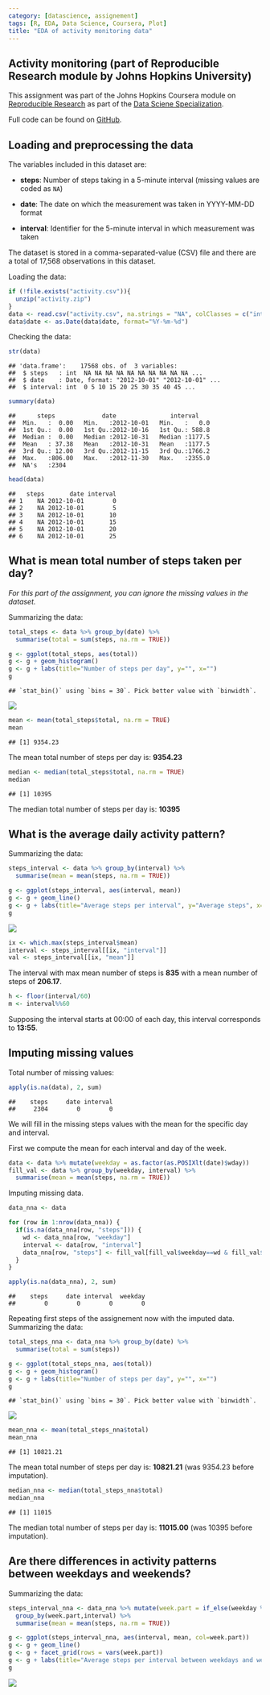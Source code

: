 ```yaml
---
category: [datascience, assignement]
tags: [R, EDA, Data Science, Coursera, Plot]
title: "EDA of activity monitoring data"
---
```


## Activity monitoring (part of Reproducible Research module by Johns Hopkins University)

This assignment was part of the Johns Hopkins Coursera module on [Reproducible Research](https://www.coursera.org/learn/reproducible-research) as part of the [Data Sciene Specialization](https://www.coursera.org/specializations/jhu-data-science).

 <!--more-->

Full code can be found on [GitHub](https://github.com/bmaingret/coursera-data-science-jhu/tree/master/05-reproducible-research/01-week2-assignement).

## Loading and preprocessing the data

The variables included in this dataset are:

* **steps**: Number of steps taking in a 5-minute interval (missing
    values are coded as `NA`)

* **date**: The date on which the measurement was taken in YYYY-MM-DD
    format

* **interval**: Identifier for the 5-minute interval in which
    measurement was taken

The dataset is stored in a comma-separated-value (CSV) file and there
are a total of 17,568 observations in this
dataset.

Loading the data:

```r
if (!file.exists("activity.csv")){
  unzip("activity.zip")
}
data <- read.csv("activity.csv", na.strings = "NA", colClasses = c("integer", "character", "integer"))
data$date <- as.Date(data$date, format="%Y-%m-%d")
```

Checking the data:

```r
str(data)
```

```
## 'data.frame':	17568 obs. of  3 variables:
##  $ steps   : int  NA NA NA NA NA NA NA NA NA NA ...
##  $ date    : Date, format: "2012-10-01" "2012-10-01" ...
##  $ interval: int  0 5 10 15 20 25 30 35 40 45 ...
```

```r
summary(data)
```

```
##      steps             date               interval     
##  Min.   :  0.00   Min.   :2012-10-01   Min.   :   0.0  
##  1st Qu.:  0.00   1st Qu.:2012-10-16   1st Qu.: 588.8  
##  Median :  0.00   Median :2012-10-31   Median :1177.5  
##  Mean   : 37.38   Mean   :2012-10-31   Mean   :1177.5  
##  3rd Qu.: 12.00   3rd Qu.:2012-11-15   3rd Qu.:1766.2  
##  Max.   :806.00   Max.   :2012-11-30   Max.   :2355.0  
##  NA's   :2304
```

```r
head(data)
```

```
##   steps       date interval
## 1    NA 2012-10-01        0
## 2    NA 2012-10-01        5
## 3    NA 2012-10-01       10
## 4    NA 2012-10-01       15
## 5    NA 2012-10-01       20
## 6    NA 2012-10-01       25
```

## What is mean total number of steps taken per day?
*For this part of the assignment, you can ignore the missing values in the dataset.*

Summarizing the data:

```r
total_steps <- data %>% group_by(date) %>%
  summarise(total = sum(steps, na.rm = TRUE))
```

```r
g <- ggplot(total_steps, aes(total))
g <- g + geom_histogram()
g <- g + labs(title="Number of steps per day", y="", x="")
g
```

```
## `stat_bin()` using `bins = 30`. Pick better value with `binwidth`.
```

![](/assets/2019-10-23-Reproducible-Research_Activity-data/unnamed-chunk-4-1.png)<!-- -->


```r
mean <- mean(total_steps$total, na.rm = TRUE)
mean
```

```
## [1] 9354.23
```
The mean total number of steps per day is: **9354.23**


```r
median <- median(total_steps$total, na.rm = TRUE)
median
```

```
## [1] 10395
```
The median total number of steps per day is: **10395**

## What is the average daily activity pattern?

Summarizing the data:

```r
steps_interval <- data %>% group_by(interval) %>%
  summarise(mean = mean(steps, na.rm = TRUE))
```


```r
g <- ggplot(steps_interval, aes(interval, mean))
g <- g + geom_line()
g <- g + labs(title="Average steps per interval", y="Average steps", x="Interval")
g
```

![](/assets/2019-10-23-Reproducible-Research_Activity-data/unnamed-chunk-8-1.png)<!-- -->


```r
ix <- which.max(steps_interval$mean)
interval <- steps_interval[[ix, "interval"]]
val <- steps_interval[[ix, "mean"]]
```

The interval with max mean number of steps is **835** with a mean number of steps of **206.17**.

```r
h <- floor(interval/60)
m <- interval%%60
```

Supposing the interval starts at 00:00 of each day, this interval corresponds to **13:55**.

## Imputing missing values

Total number of missing values:

```r
apply(is.na(data), 2, sum)
```

```
##    steps     date interval 
##     2304        0        0
```

We will fill in the missing steps values with the mean for the specific day and interval.

First we compute the mean for each interval and day of the week.

```r
data <- data %>% mutate(weekday = as.factor(as.POSIXlt(date)$wday))
fill_val <- data %>% group_by(weekday, interval) %>%
  summarise(mean = mean(steps, na.rm = TRUE))
```

Imputing missing data.

```r
data_nna <- data

for (row in 1:nrow(data_nna)) {
  if(is.na(data_nna[row, "steps"])) {
    wd <- data_nna[row, "weekday"]
    interval <- data[row, "interval"]
    data_nna[row, "steps"] <- fill_val[fill_val$weekday==wd & fill_val$interval==interval, "mean"]
  }
}

apply(is.na(data_nna), 2, sum)
```

```
##    steps     date interval  weekday 
##        0        0        0        0
```

Repeating first steps of the assignement now with the imputed data.
Summarizing the data:

```r
total_steps_nna <- data_nna %>% group_by(date) %>%
  summarise(total = sum(steps))
```

```r
g <- ggplot(total_steps_nna, aes(total))
g <- g + geom_histogram()
g <- g + labs(title="Number of steps per day", y="", x="")
g
```

```
## `stat_bin()` using `bins = 30`. Pick better value with `binwidth`.
```

![](/assets/2019-10-23-Reproducible-Research_Activity-data/unnamed-chunk-15-1.png)<!-- -->


```r
mean_nna <- mean(total_steps_nna$total)
mean_nna
```

```
## [1] 10821.21
```
The mean total number of steps per day is: **10821.21** (was 9354.23 before imputation).


```r
median_nna <- median(total_steps_nna$total)
median_nna
```

```
## [1] 11015
```
The median total number of steps per day is: **11015.00** (was 10395 before imputation).

## Are there differences in activity patterns between weekdays and weekends?

Summarizing the data:

```r
steps_interval_nna <- data_nna %>% mutate(week.part = if_else(weekday %in% c(1,6), "weekend", "weekdays")) %>%
  group_by(week.part,interval) %>%
  summarise(mean = mean(steps, na.rm = TRUE))
```



```r
g <- ggplot(steps_interval_nna, aes(interval, mean, col=week.part))
g <- g + geom_line()
g <- g + facet_grid(rows = vars(week.part))
g <- g + labs(title="Average steps per interval between weekdays and week", y="Average steps", x="Interval")
g
```

![](/assets/2019-10-23-Reproducible-Research_Activity-data/unnamed-chunk-19-1.png)<!-- -->
